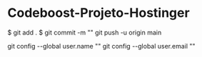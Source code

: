# Codeboost-Projeto-Hostinger

$ git add .
$ git commit -m ""
 git push -u origin main

 git config --global user.name ""
git config --global user.email ""